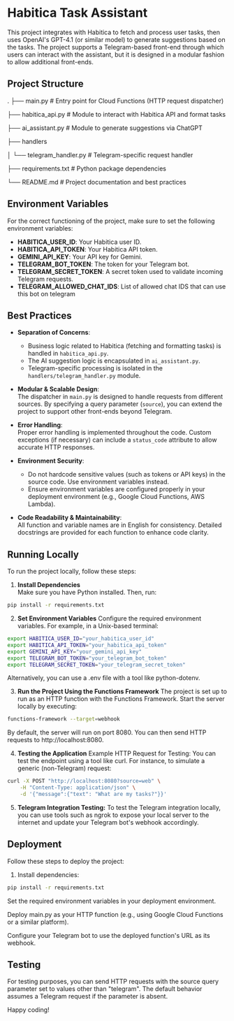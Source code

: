 # Habitica Task Assistant

This project integrates with Habitica to fetch and process user tasks, then uses OpenAI's GPT-4.1 (or similar model) to generate suggestions based on the tasks. The project supports a Telegram-based front-end through which users can interact with the assistant, but it is designed in a modular fashion to allow additional front-ends.

## Project Structure

.
├── main.py                      # Entry point for Cloud Functions (HTTP request dispatcher)

├── habitica_api.py              # Module to interact with Habitica API and format tasks

├── ai_assistant.py              # Module to generate suggestions via ChatGPT

├── handlers

│   └── telegram_handler.py      # Telegram-specific request handler

├── requirements.txt             # Python package dependencies

└── README.md                    # Project documentation and best practices

## Environment Variables

For the correct functioning of the project, make sure to set the following environment variables:

- **HABITICA_USER_ID**: Your Habitica user ID.
- **HABITICA_API_TOKEN**: Your Habitica API token.
- **GEMINI_API_KEY**: Your API key for Gemini.
- **TELEGRAM_BOT_TOKEN**: The token for your Telegram bot.
- **TELEGRAM_SECRET_TOKEN**: A secret token used to validate incoming Telegram requests.
- **TELEGRAM_ALLOWED_CHAT_IDS**: List of allowed chat IDS that can use this bot on telegram

## Best Practices

- **Separation of Concerns**:  
  - Business logic related to Habitica (fetching and formatting tasks) is handled in `habitica_api.py`.  
  - The AI suggestion logic is encapsulated in `ai_assistant.py`.  
  - Telegram-specific processing is isolated in the `handlers/telegram_handler.py` module.
  
- **Modular & Scalable Design**:  
  The dispatcher in `main.py` is designed to handle requests from different sources. By specifying a query parameter (`source`), you can extend the project to support other front-ends beyond Telegram.

- **Error Handling**:  
  Proper error handling is implemented throughout the code. Custom exceptions (if necessary) can include a `status_code` attribute to allow accurate HTTP responses.

- **Environment Security**:  
  - Do not hardcode sensitive values (such as tokens or API keys) in the source code. Use environment variables instead.
  - Ensure environment variables are configured properly in your deployment environment (e.g., Google Cloud Functions, AWS Lambda).

- **Code Readability & Maintainability**:  
  All function and variable names are in English for consistency. Detailed docstrings are provided for each function to enhance code clarity.

## Running Locally

To run the project locally, follow these steps:

1. **Install Dependencies**  
Make sure you have Python installed. Then, run:

```bash
pip install -r requirements.txt
```

2. **Set Environment Variables**
Configure the required environment variables. For example, in a Unix-based terminal:

```bash
export HABITICA_USER_ID="your_habitica_user_id"
export HABITICA_API_TOKEN="your_habitica_api_token"
export GEMINI_API_KEY="your_gemini_api_key"
export TELEGRAM_BOT_TOKEN="your_telegram_bot_token"
export TELEGRAM_SECRET_TOKEN="your_telegram_secret_token"
```

Alternatively, you can use a .env file with a tool like python-dotenv.

3. **Run the Project Using the Functions Framework**
The project is set up to run as an HTTP function with the Functions Framework. Start the server locally by executing:

```bash
functions-framework --target=webhook
```

By default, the server will run on port 8080. You can then send HTTP requests to http://localhost:8080.

4. **Testing the Application**
Example HTTP Request for Testing:
You can test the endpoint using a tool like curl. For instance, to simulate a generic (non-Telegram) request:

```bash
curl -X POST "http://localhost:8080?source=web" \
    -H "Content-Type: application/json" \
    -d '{"message":{"text": "What are my tasks?"}}'
```

5. **Telegram Integration Testing:**
To test the Telegram integration locally, you can use tools such as ngrok to expose your local server to the internet and update your Telegram bot's webhook accordingly.

## Deployment

Follow these steps to deploy the project:

1. Install dependencies:

```bash
pip install -r requirements.txt
```

Set the required environment variables in your deployment environment.

Deploy main.py as your HTTP function (e.g., using Google Cloud Functions or a similar platform).

Configure your Telegram bot to use the deployed function's URL as its webhook.

## Testing

For testing purposes, you can send HTTP requests with the source query parameter set to values other than "telegram". The default behavior assumes a Telegram request if the parameter is absent.

Happy coding!